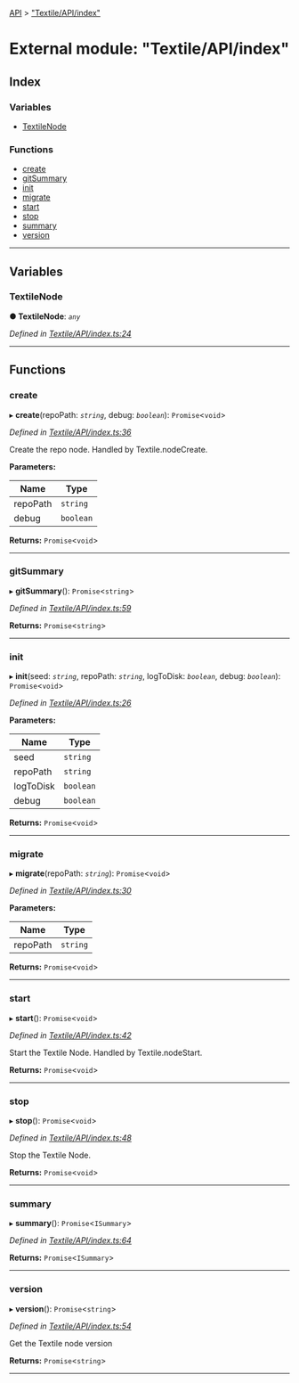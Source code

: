 [API](../README.md) > ["Textile/API/index"](../modules/_textile_api_index_.md)

# External module: "Textile/API/index"

## Index

### Variables

* [TextileNode](_textile_api_index_.md#textilenode)

### Functions

* [create](_textile_api_index_.md#create)
* [gitSummary](_textile_api_index_.md#gitsummary)
* [init](_textile_api_index_.md#init)
* [migrate](_textile_api_index_.md#migrate)
* [start](_textile_api_index_.md#start)
* [stop](_textile_api_index_.md#stop)
* [summary](_textile_api_index_.md#summary)
* [version](_textile_api_index_.md#version)

---

## Variables

<a id="textilenode"></a>

###  TextileNode

**● TextileNode**: *`any`*

*Defined in [Textile/API/index.ts:24](https://github.com/textileio/react-native-sdk/blob/912c704/lib/Textile/API/index.ts#L24)*

___

## Functions

<a id="create"></a>

###  create

▸ **create**(repoPath: *`string`*, debug: *`boolean`*): `Promise`<`void`>

*Defined in [Textile/API/index.ts:36](https://github.com/textileio/react-native-sdk/blob/912c704/lib/Textile/API/index.ts#L36)*

Create the repo node. Handled by Textile.nodeCreate.

**Parameters:**

| Name | Type |
| ------ | ------ |
| repoPath | `string` |
| debug | `boolean` |

**Returns:** `Promise`<`void`>

___
<a id="gitsummary"></a>

###  gitSummary

▸ **gitSummary**(): `Promise`<`string`>

*Defined in [Textile/API/index.ts:59](https://github.com/textileio/react-native-sdk/blob/912c704/lib/Textile/API/index.ts#L59)*

**Returns:** `Promise`<`string`>

___
<a id="init"></a>

###  init

▸ **init**(seed: *`string`*, repoPath: *`string`*, logToDisk: *`boolean`*, debug: *`boolean`*): `Promise`<`void`>

*Defined in [Textile/API/index.ts:26](https://github.com/textileio/react-native-sdk/blob/912c704/lib/Textile/API/index.ts#L26)*

**Parameters:**

| Name | Type |
| ------ | ------ |
| seed | `string` |
| repoPath | `string` |
| logToDisk | `boolean` |
| debug | `boolean` |

**Returns:** `Promise`<`void`>

___
<a id="migrate"></a>

###  migrate

▸ **migrate**(repoPath: *`string`*): `Promise`<`void`>

*Defined in [Textile/API/index.ts:30](https://github.com/textileio/react-native-sdk/blob/912c704/lib/Textile/API/index.ts#L30)*

**Parameters:**

| Name | Type |
| ------ | ------ |
| repoPath | `string` |

**Returns:** `Promise`<`void`>

___
<a id="start"></a>

###  start

▸ **start**(): `Promise`<`void`>

*Defined in [Textile/API/index.ts:42](https://github.com/textileio/react-native-sdk/blob/912c704/lib/Textile/API/index.ts#L42)*

Start the Textile Node. Handled by Textile.nodeStart.

**Returns:** `Promise`<`void`>

___
<a id="stop"></a>

###  stop

▸ **stop**(): `Promise`<`void`>

*Defined in [Textile/API/index.ts:48](https://github.com/textileio/react-native-sdk/blob/912c704/lib/Textile/API/index.ts#L48)*

Stop the Textile Node.

**Returns:** `Promise`<`void`>

___
<a id="summary"></a>

###  summary

▸ **summary**(): `Promise`<`ISummary`>

*Defined in [Textile/API/index.ts:64](https://github.com/textileio/react-native-sdk/blob/912c704/lib/Textile/API/index.ts#L64)*

**Returns:** `Promise`<`ISummary`>

___
<a id="version"></a>

###  version

▸ **version**(): `Promise`<`string`>

*Defined in [Textile/API/index.ts:54](https://github.com/textileio/react-native-sdk/blob/912c704/lib/Textile/API/index.ts#L54)*

Get the Textile node version

**Returns:** `Promise`<`string`>

___

